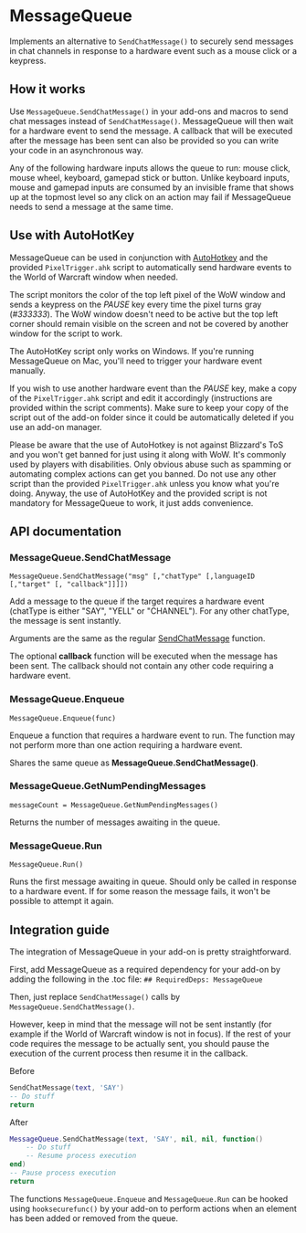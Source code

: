 MessageQueue
============
Implements an alternative to `SendChatMessage()` to securely send messages in chat channels in response to a hardware event such as a mouse click or a keypress.

How it works
------------
Use `MessageQueue.SendChatMessage()` in your add-ons and macros to send chat messages instead of `SendChatMessage()`. MessageQueue will then wait for a hardware event to send the message. A callback that will be executed after the message has been sent can also be provided so you can write your code in an asynchronous way.

Any of the following hardware inputs allows the queue to run: mouse click, mouse wheel, keyboard, gamepad stick or button. Unlike keyboard inputs, mouse and gamepad inputs are consumed by an invisible frame that shows up at the topmost level so any click on an action may fail if MessageQueue needs to send a message at the same time.

Use with AutoHotKey
-------------------
MessageQueue can be used in conjunction with [AutoHotkey](https://www.autohotkey.com/) and the provided `PixelTrigger.ahk` script to automatically send hardware events to the World of Warcraft window when needed.

The script monitors the color of the top left pixel of the WoW window and sends a keypress on the *PAUSE* key every time the pixel turns gray (*#333333*). The WoW window doesn't need to be active but the top left corner should remain visible on the screen and not be covered by another window for the script to work.

The AutoHotKey script only works on Windows. If you're running MessageQueue on Mac, you'll need to trigger your hardware event manually.

If you wish to use another hardware event than the *PAUSE* key, make a copy of the `PixelTrigger.ahk` script and edit it accordingly (instructions are provided within the script comments). Make sure to keep your copy of the script out of the add-on folder since it could be automatically deleted if you use an add-on manager.

Please be aware that the use of AutoHotkey is not against Blizzard's ToS and you won't get banned for just using it along with WoW. It's commonly used by players with disabilities. Only obvious abuse such as spamming or automating complex actions can get you banned. Do not use any other script than the provided `PixelTrigger.ahk` unless you know what you're doing. Anyway, the use of AutoHotKey and the provided script is not mandatory for MessageQueue to work, it just adds convenience.

API documentation
-----------------
### MessageQueue.SendChatMessage
`MessageQueue.SendChatMessage("msg" [,"chatType" [,languageID [,"target" [, "callback"]]]])`

Add a message to the queue if the target requires a hardware event (chatType is either "SAY", "YELL" or "CHANNEL"). For any other chatType, the message is sent instantly.

Arguments are the same as the regular [SendChatMessage](https://wow.gamepedia.com/API_SendChatMessage) function.

The optional **callback** function will be executed when the message has been sent. The callback should not contain any other code requiring a hardware event.

### MessageQueue.Enqueue
`MessageQueue.Enqueue(func)`

Enqueue a function that requires a hardware event to run. The function may not perform more than one action requiring a hardware event.

Shares the same queue as **MessageQueue.SendChatMessage()**.

### MessageQueue.GetNumPendingMessages
`messageCount = MessageQueue.GetNumPendingMessages()`

Returns the number of messages awaiting in the queue.

### MessageQueue.Run
`MessageQueue.Run()`

Runs the first message awaiting in queue. Should only be called in response to a hardware event. If for some reason the message fails, it won't be possible to attempt it again.

Integration guide
-----------------
The integration of MessageQueue in your add-on is pretty straightforward.

First, add MessageQueue as a required dependency for your add-on by adding the following in the .toc file:
`## RequiredDeps: MessageQueue`

Then, just replace `SendChatMessage()` calls by `MessageQueue.SendChatMessage()`.

However, keep in mind that the message will not be sent instantly (for example if the World of Warcraft window is not in focus). If the rest of your code requires the message to be actually sent, you should pause the execution of the current process then resume it in the callback.

Before
```lua
SendChatMessage(text, 'SAY')
-- Do stuff
return
```

After
```lua
MessageQueue.SendChatMessage(text, 'SAY', nil, nil, function()
	-- Do stuff
	-- Resume process execution
end)
-- Pause process execution
return
```

The functions `MessageQueue.Enqueue` and `MessageQueue.Run` can be hooked using `hooksecurefunc()` by your add-on to perform actions when an element has been added or removed from the queue.
